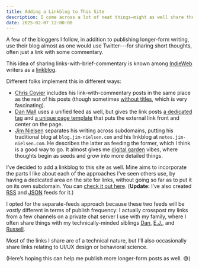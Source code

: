 ```yaml
---
title: Adding a Linkblog to This Site
description: I come across a lot of neat things—might as well share them here.
date: 2025-02-07 12:00:00
---
```


A few of the bloggers I follow, in addition to publishing longer-form writing,
use their blog almost as one would use Twitter---for sharing short thoughts,
often just a link with some commentary.

This idea of sharing links-with-brief-commentary is known among
[IndieWeb](https://indieweb.org/) writers as a
[linkblog](https://en.wikipedia.org/wiki/Linklog).

Different folks implement this in different ways:

* [Chris Coyier](https://chriscoyier.net/) includes his link-with-commentary
  posts in the same place as the rest of his posts (though sometimes
  [without titles](https://chriscoyier.net/2024/03/03/11148/), which is very
  fascinating).
* [Dan Mall](https://danmall.com/) uses a unified feed as well, but gives the
  link posts [a dedicated tag](https://danmall.com/topics/link/) and
  [a unique page template](https://danmall.com/posts/links/choose-to-be-bad/)
  that puts the external link front and center on the page.
* [Jim Nielsen](https://www.jim-nielsen.com/) separates his writing across
  subdomains, putting his traditional blog at `blog.jim-nielsen.com` and his
  linkblog at `notes.jim-nielsen.com`. He describes the latter as feeding the
  former, which I think is a good way to go. It almost gives me
  [digital garden](https://maggieappleton.com/garden-history) vibes, where
  thoughts begin as seeds and grow into more detailed things.

I’ve decided to add a linkblog to this site as well. Mine aims to incorporate
the parts I like about each of the approaches I’ve seen others use, by having a
dedicated area on the site for links, without going so far as to put it on its
own subdomain. You can [check it out here](/links/1). (**Update:** I’ve also
created [RSS](/feeds/links.xml) and [JSON](/feeds/links.json) feeds for it.)

I opted for the separate-feeds approach because these two feeds will be _vastly_
different in terms of publish frequency: I actually crosspost my links from a
few channels on a private chat server I use with my family, where I often share
things with my technically-minded siblings [Dan](https://danmercer.net/),
[E.J.](https://mercer.dev), and
[Russell](https://www.linkedin.com/in/russell-mercer/).

Most of the links I share are of a technical nature, but I’ll also occasionally
share links relating to UI/UX design or behavioral science.

(Here’s hoping this can help me publish more longer-form posts as well. 😅)

